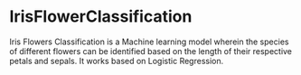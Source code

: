 # IrisFlowerClassification
Iris Flowers Classification is a Machine learning model wherein the species of different flowers can be identified based on the length of their respective petals and sepals. It works based on Logistic Regression.
